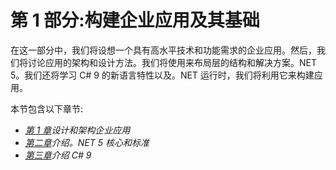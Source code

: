 # 第 1 部分:构建企业应用及其基础

在这一部分中，我们将设想一个具有高水平技术和功能需求的企业应用。然后，我们将讨论应用的架构和设计方法。我们将使用来布局层的结构和解决方案。NET 5。我们还将学习 C# 9 的新语言特性以及。NET 运行时，我们将利用它来构建应用。

本节包含以下章节:

*   [*第 1 章*](01.html#_idTextAnchor014)*设计和架构企业应用*
*   [*第二章*](02.html#_idTextAnchor036)*介绍。NET 5 核心和标准*
*   [*第三章*](03.html#_idTextAnchor052)*介绍 C# 9*